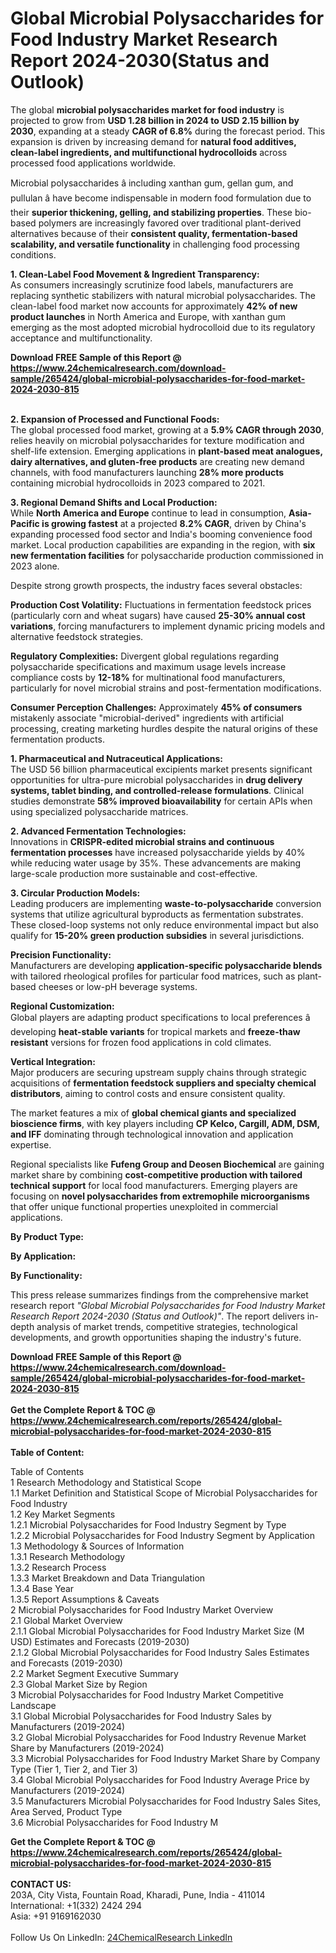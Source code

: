 <h1>Global Microbial Polysaccharides for Food Industry Market Research Report 2024-2030(Status and Outlook)</h1><p>The global <strong>microbial polysaccharides market for food industry</strong> is projected to grow from <strong>USD 1.28 billion in 2024 to USD 2.15 billion by 2030</strong>, expanding at a steady <strong>CAGR of 6.8%</strong> during the forecast period. This expansion is driven by increasing demand for <strong>natural food additives, clean-label ingredients, and multifunctional hydrocolloids</strong> across processed food applications worldwide.</p><p>Microbial polysaccharides â including xanthan gum, gellan gum, and pullulan â have become indispensable in modern food formulation due to their <strong>superior thickening, gelling, and stabilizing properties</strong>. These bio-based polymers are increasingly favored over traditional plant-derived alternatives because of their <strong>consistent quality, fermentation-based scalability, and versatile functionality</strong> in challenging food processing conditions.</p><p><strong>1. Clean-Label Food Movement &amp; Ingredient Transparency:</strong><br>
As consumers increasingly scrutinize food labels, manufacturers are replacing synthetic stabilizers with natural microbial polysaccharides. The clean-label food market now accounts for approximately <strong>42% of new product launches</strong> in North America and Europe, with xanthan gum emerging as the most adopted microbial hydrocolloid due to its regulatory acceptance and multifunctionality.</p><div><b>Download FREE Sample of this Report @ 
            <a href="https://www.24chemicalresearch.com/download-sample/265424/global-microbial-polysaccharides-for-food-market-2024-2030-815">
            https://www.24chemicalresearch.com/download-sample/265424/global-microbial-polysaccharides-for-food-market-2024-2030-815</a></b></div><br><p><strong>2. Expansion of Processed and Functional Foods:</strong><br>
The global processed food market, growing at a <strong>5.9% CAGR through 2030</strong>, relies heavily on microbial polysaccharides for texture modification and shelf-life extension. Emerging applications in <strong>plant-based meat analogues, dairy alternatives, and gluten-free products</strong> are creating new demand channels, with food manufacturers launching <strong>28% more products</strong> containing microbial hydrocolloids in 2023 compared to 2021.</p><p><strong>3. Regional Demand Shifts and Local Production:</strong><br>
While <strong>North America and Europe</strong> continue to lead in consumption, <strong>Asia-Pacific is growing fastest</strong> at a projected <strong>8.2% CAGR</strong>, driven by China's expanding processed food sector and India's booming convenience food market. Local production capabilities are expanding in the region, with <strong>six new fermentation facilities</strong> for polysaccharide production commissioned in 2023 alone.</p><p>Despite strong growth prospects, the industry faces several obstacles:</p><p><strong>Production Cost Volatility:</strong> Fluctuations in fermentation feedstock prices (particularly corn and wheat sugars) have caused <strong>25-30% annual cost variations</strong>, forcing manufacturers to implement dynamic pricing models and alternative feedstock strategies.</p><p><strong>Regulatory Complexities:</strong> Divergent global regulations regarding polysaccharide specifications and maximum usage levels increase compliance costs by <strong>12-18%</strong> for multinational food manufacturers, particularly for novel microbial strains and post-fermentation modifications.</p><p><strong>Consumer Perception Challenges:</strong> Approximately <strong>45% of consumers</strong> mistakenly associate "microbial-derived" ingredients with artificial processing, creating marketing hurdles despite the natural origins of these fermentation products.</p><p><strong>1. Pharmaceutical and Nutraceutical Applications:</strong><br>
The USD 56 billion pharmaceutical excipients market presents significant opportunities for ultra-pure microbial polysaccharides in <strong>drug delivery systems, tablet binding, and controlled-release formulations</strong>. Clinical studies demonstrate <strong>58% improved bioavailability</strong> for certain APIs when using specialized polysaccharide matrices.</p><p><strong>2. Advanced Fermentation Technologies:</strong><br>
Innovations in <strong>CRISPR-edited microbial strains and continuous fermentation processes</strong> have increased polysaccharide yields by 40% while reducing water usage by 35%. These advancements are making large-scale production more sustainable and cost-effective.</p><p><strong>3. Circular Production Models:</strong><br>
Leading producers are implementing <strong>waste-to-polysaccharide</strong> conversion systems that utilize agricultural byproducts as fermentation substrates. These closed-loop systems not only reduce environmental impact but also qualify for <strong>15-20% green production subsidies</strong> in several jurisdictions.</p><p><strong>Precision Functionality:</strong><br>
	Manufacturers are developing <strong>application-specific polysaccharide blends</strong> with tailored rheological profiles for particular food matrices, such as plant-based cheeses or low-pH beverage systems.</p><p><strong>Regional Customization:</strong><br>
	Global players are adapting product specifications to local preferences â developing <strong>heat-stable variants</strong> for tropical markets and <strong>freeze-thaw resistant</strong> versions for frozen food applications in cold climates.</p><p><strong>Vertical Integration:</strong><br>
	Major producers are securing upstream supply chains through strategic acquisitions of <strong>fermentation feedstock suppliers and specialty chemical distributors</strong>, aiming to control costs and ensure consistent quality.</p><p>The market features a mix of <strong>global chemical giants and specialized bioscience firms</strong>, with key players including <strong>CP Kelco, Cargill, ADM, DSM, and IFF</strong> dominating through technological innovation and application expertise.</p><p>Regional specialists like <strong>Fufeng Group and Deosen Biochemical</strong> are gaining market share by combining <strong>cost-competitive production with tailored technical support</strong> for local food manufacturers. Emerging players are focusing on <strong>novel polysaccharides from extremophile microorganisms</strong> that offer unique functional properties unexploited in commercial applications.</p><p><strong>By Product Type:</strong></p><p><strong>By Application:</strong></p><p><strong>By Functionality:</strong></p><p>This press release summarizes findings from the comprehensive market research report <em>"Global Microbial Polysaccharides for Food Industry Market Research Report 2024-2030 (Status and Outlook)"</em>. The report delivers in-depth analysis of market trends, competitive strategies, technological developments, and growth opportunities shaping the industry's future.</p><div><b>Download FREE Sample of this Report @ 
            <a href="https://www.24chemicalresearch.com/download-sample/265424/global-microbial-polysaccharides-for-food-market-2024-2030-815">
            https://www.24chemicalresearch.com/download-sample/265424/global-microbial-polysaccharides-for-food-market-2024-2030-815</a></b></div><br><div><b>Get the Complete Report & TOC @ 
            <a href="https://www.24chemicalresearch.com/reports/265424/global-microbial-polysaccharides-for-food-market-2024-2030-815">
            https://www.24chemicalresearch.com/reports/265424/global-microbial-polysaccharides-for-food-market-2024-2030-815</a></b></div><br>
            <b>Table of Content:</b><p>Table of Contents<br />
1 Research Methodology and Statistical Scope<br />
1.1 Market Definition and Statistical Scope of Microbial Polysaccharides for Food Industry<br />
1.2 Key Market Segments<br />
1.2.1 Microbial Polysaccharides for Food Industry Segment by Type<br />
1.2.2 Microbial Polysaccharides for Food Industry Segment by Application<br />
1.3 Methodology & Sources of Information<br />
1.3.1 Research Methodology<br />
1.3.2 Research Process<br />
1.3.3 Market Breakdown and Data Triangulation<br />
1.3.4 Base Year<br />
1.3.5 Report Assumptions & Caveats<br />
2 Microbial Polysaccharides for Food Industry Market Overview<br />
2.1 Global Market Overview<br />
2.1.1 Global Microbial Polysaccharides for Food Industry Market Size (M USD) Estimates and Forecasts (2019-2030)<br />
2.1.2 Global Microbial Polysaccharides for Food Industry Sales Estimates and Forecasts (2019-2030)<br />
2.2 Market Segment Executive Summary<br />
2.3 Global Market Size by Region<br />
3 Microbial Polysaccharides for Food Industry Market Competitive Landscape<br />
3.1 Global Microbial Polysaccharides for Food Industry Sales by Manufacturers (2019-2024)<br />
3.2 Global Microbial Polysaccharides for Food Industry Revenue Market Share by Manufacturers (2019-2024)<br />
3.3 Microbial Polysaccharides for Food Industry Market Share by Company Type (Tier 1, Tier 2, and Tier 3)<br />
3.4 Global Microbial Polysaccharides for Food Industry Average Price by Manufacturers (2019-2024)<br />
3.5 Manufacturers Microbial Polysaccharides for Food Industry Sales Sites, Area Served, Product Type<br />
3.6 Microbial Polysaccharides for Food Industry M</p><div><b>Get the Complete Report & TOC @ 
            <a href="https://www.24chemicalresearch.com/reports/265424/global-microbial-polysaccharides-for-food-market-2024-2030-815">
            https://www.24chemicalresearch.com/reports/265424/global-microbial-polysaccharides-for-food-market-2024-2030-815</a></b></div><br><b>CONTACT US:</b><br>
            203A, City Vista, Fountain Road, Kharadi, Pune, India - 411014<br>
            International: +1(332) 2424 294<br>
            Asia: +91 9169162030 <br><br>
            Follow Us On LinkedIn: <a href="https://www.linkedin.com/company/24chemicalresearch/">24ChemicalResearch LinkedIn</a>